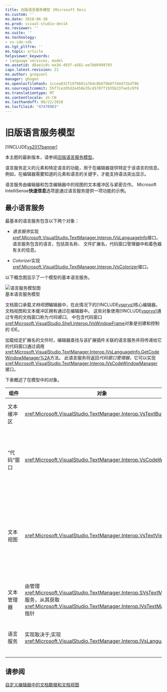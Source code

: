 ```yaml
---
title: 旧版语言服务模型 |Microsoft Docs
ms.custom: ''
ms.date: 2018-06-30
ms.prod: visual-studio-dev14
ms.reviewer: ''
ms.suite: ''
ms.technology:
- vs-ide-sdk
ms.tgt_pltfrm: ''
ms.topic: article
helpviewer_keywords:
- language services, model
ms.assetid: d8ae1c0c-ee3d-4937-a581-ee78d0499793
caps.latest.revision: 21
ms.author: gregvanl
manager: ghogen
ms.openlocfilehash: 1ccea832f1979601a764c0b979b0f7d4d72bd796
ms.sourcegitcommit: 55f7ce2d5d2e458e35c45787f1935b237ee5c9f8
ms.translationtype: MT
ms.contentlocale: zh-CN
ms.lasthandoff: 08/22/2018
ms.locfileid: "47470963"
---
```

# <a name="model-of-a-legacy-language-service"></a>旧版语言服务模型
[!INCLUDE[vs2017banner](../../includes/vs2017banner.md)]

本主题的最新版本，请参阅[旧版语言服务模型](https://docs.microsoft.com/visualstudio/extensibility/internals/model-of-a-legacy-language-service)。  
  
语言服务定义的元素和特定语言的功能，用于在编辑器提供特定于该语言的信息。 例如，在编辑器需要知道的元素和语言的关键字，才能支持语法突出显示。  
  
 语言服务由编辑器和包含编辑器中的视图的文本缓冲区与紧密合作。 Microsoft IntelliSense**快速信息**选项是通过语言服务提供一项功能的示例。  
  
## <a name="a-minimal-language-service"></a>最小语言服务  
 最基本的语言服务包含以下两个对象：  
  
-   *语言服务*实现<xref:Microsoft.VisualStudio.TextManager.Interop.IVsLanguageInfo>接口。 语言服务包含的语言，包括其名称、 文件扩展名，代码窗口管理器中和着色器有关的信息。  
  
-   *Colorizer*实现<xref:Microsoft.VisualStudio.TextManager.Interop.IVsColorizer>接口。  
  
 以下概念图显示了一个模型的基本语言服务。  
  
 ![语言服务模型图](../../extensibility/media/vslanguageservicemodel.gif "vsLanguageServiceModel")  
基本语言服务模型  
  
 文档窗口承载*文档视图*编辑器中，在此情况下的[!INCLUDE[vsprvs](../../includes/vsprvs-md.md)]核心编辑器。 文档视图和文本缓冲区拥有通过在编辑器中。 这些对象使用[!INCLUDE[vsprvs](../../includes/vsprvs-md.md)]通过专用的文档窗口称为*代码窗口*。 中包含代码窗口<xref:Microsoft.VisualStudio.Shell.Interop.IVsWindowFrame>对象是创建和控制的 IDE。  
  
 加载给定扩展名的文件时，编辑器查找与该扩展插件关联的语言服务并将传递给它的代码窗口通过调用<xref:Microsoft.VisualStudio.TextManager.Interop.IVsLanguageInfo.GetCodeWindowManager%2A>方法。 此语言服务将返回*代码窗口管理器*，它可以实现<xref:Microsoft.VisualStudio.TextManager.Interop.IVsCodeWindowManager>接口。  
  
 下表概述了在模型中的对象。  
  
|组件|对象|函数|  
|---------------|------------|--------------|  
|文本缓冲区|<xref:Microsoft.VisualStudio.TextManager.Interop.VsTextBuffer>|Unicode 读取/写入文本流。 很可能要使用其他编码文本。|  
|“代码”窗口|<xref:Microsoft.VisualStudio.TextManager.Interop.VsCodeWindow>|包含一个或多个文本视图的文档窗口。 当[!INCLUDE[vsprvs](../../includes/vsprvs-md.md)]是在多文档界面 (MDI) 模式下，代码窗口是 MDI 子窗体。|  
|文本视图|<xref:Microsoft.VisualStudio.TextManager.Interop.VsTextView>|允许用户导航并通过使用键盘和鼠标来查看文本窗口。 文本视图作为一个编辑器，显示给用户。 您可以使用普通的编辑器窗口、 输出窗口和即时窗口中的文本视图。 此外，还可以配置代码窗口中的一个或多个文本视图。|  
|文本管理器|由管理<xref:Microsoft.VisualStudio.TextManager.Interop.SVsTextManager>服务，从其获取<xref:Microsoft.VisualStudio.TextManager.Interop.IVsTextManager>指针|维护由前面所述的所有组件共享的常见信息组件。|  
|语言服务|实现取决于;实现 <xref:Microsoft.VisualStudio.TextManager.Interop.IVsLanguageInfo>|为编辑器提供了特定于语言的信息，如语法突出显示、 语句完成和大括号匹配的对象。|  
  
## <a name="see-also"></a>请参阅  
 [自定义编辑器中的文档数据和文档视图](../../extensibility/document-data-and-document-view-in-custom-editors.md)

